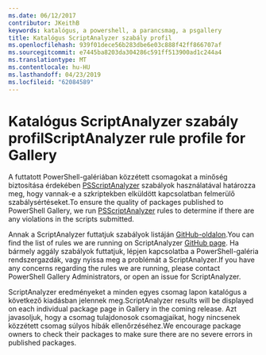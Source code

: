 ```yaml
---
ms.date: 06/12/2017
contributor: JKeithB
keywords: katalógus, a powershell, a parancsmag, a psgallery
title: Katalógus ScriptAnalyzer szabály profil
ms.openlocfilehash: 939f01dece56b283dbe6e03c888f42ff866707af
ms.sourcegitcommit: e7445ba8203da304286c591ff513900ad1c244a4
ms.translationtype: MT
ms.contentlocale: hu-HU
ms.lasthandoff: 04/23/2019
ms.locfileid: "62084589"
---
```

# <a name="scriptanalyzer-rule-profile-for-gallery"></a><span data-ttu-id="61a9e-103">Katalógus ScriptAnalyzer szabály profil</span><span class="sxs-lookup"><span data-stu-id="61a9e-103">ScriptAnalyzer rule profile for Gallery</span></span>

<span data-ttu-id="61a9e-104">A futtatott PowerShell-galériában közzétett csomagokat a minőség biztosítása érdekében [PSScriptAnalyzer](https://github.com/PowerShell/PSScriptAnalyzer) szabályok használatával határozza meg, hogy vannak-e a szkriptekben elküldött kapcsolatban felmerülő szabálysértéseket.</span><span class="sxs-lookup"><span data-stu-id="61a9e-104">To ensure the quality of packages published to PowerShell Gallery, we run [PSScriptAnalyzer](https://github.com/PowerShell/PSScriptAnalyzer) rules to determine if there are any violations in the scripts submitted.</span></span>

<span data-ttu-id="61a9e-105">Annak a ScriptAnalyzer futtatjuk szabályok listáján [GitHub-oldalon](https://github.com/PowerShell/PSScriptAnalyzer/blob/development/Engine/Settings/PSGallery.psd1).</span><span class="sxs-lookup"><span data-stu-id="61a9e-105">You can find the list of rules we are running on ScriptAnalyzer [GitHub page](https://github.com/PowerShell/PSScriptAnalyzer/blob/development/Engine/Settings/PSGallery.psd1).</span></span>
<span data-ttu-id="61a9e-106">Ha bármely aggály szabályok futtatjuk, lépjen kapcsolatba a PowerShell-galéria rendszergazdák, vagy nyissa meg a problémát a ScriptAnalyzer.</span><span class="sxs-lookup"><span data-stu-id="61a9e-106">If you have any concerns regarding the rules we are running, please contact PowerShell Gallery Administrators, or open an issue for ScriptAnalyzer.</span></span>

<span data-ttu-id="61a9e-107">ScriptAnalyzer eredményeket a minden egyes csomag lapon katalógus a következő kiadásban jelennek meg.</span><span class="sxs-lookup"><span data-stu-id="61a9e-107">ScriptAnalyzer results will be displayed on each individual package page in Gallery in the coming release.</span></span> <span data-ttu-id="61a9e-108">Azt javasoljuk, hogy a csomag tulajdonosok csomagjaikat, hogy nincsenek közzétett csomag súlyos hibák ellenőrzéséhez.</span><span class="sxs-lookup"><span data-stu-id="61a9e-108">We encourage package owners to check their packages to make sure there are no severe errors in published packages.</span></span>
